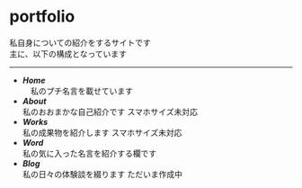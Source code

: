 # portfolio
私自身についての紹介をするサイトです  
主に、以下の構成となっています
****
- ***Home***  
　私のプチ名言を載せています
- ***About***  
  私のおおまかな自己紹介です
  スマホサイズ未対応
- ***Works***  
  私の成果物を紹介します
  スマホサイズ未対応 
- ***Word***  
  私の気に入った名言を紹介する欄です
- ***Blog***  
  私の日々の体験談を綴ります
  ただいま作成中

